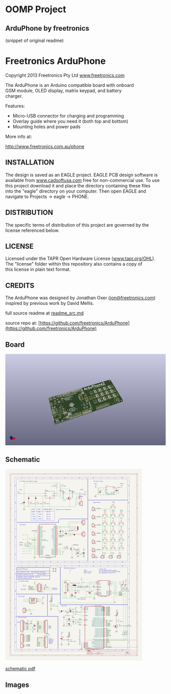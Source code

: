 # OOMP Project  
## ArduPhone  by freetronics  
  
(snippet of original readme)  
  
Freetronics ArduPhone  
=====================  
Copyright 2013 Freetronics Pty Ltd www.freetronics.com    
  
The ArduPhone is an Arduino compatible board with onboard  
GSM module, OLED display, matrix keypad, and battery  
charger.  
  
Features:  
  
 * Micro-USB connector for charging and programming  
 * Overlay guide where you need it (both top and bottom)  
 * Mounting holes and power pads  
  
More info at:  
  
  http://www.freetronics.com.au/phone  
  
  
INSTALLATION  
------------  
The design is saved as an EAGLE project. EAGLE PCB design software is  
available from www.cadsoftusa.com free for non-commercial use. To use  
this project download it and place the directory containing these files  
into the "eagle" directory on your computer. Then open EAGLE and  
navigate to Projects -> eagle -> PHONE.  
  
  
DISTRIBUTION  
------------  
The specific terms of distribution of this project are governed by the  
license referenced below.  
  
  
LICENSE  
-------  
Licensed under the TAPR Open Hardware License (www.tapr.org/OHL).  
The "license" folder within this repository also contains a copy of  
this license in plain text format.  
  
  
CREDITS  
-------  
The ArduPhone was designed by Jonathan Oxer (jon@freetronics.com)  
inspired by previous work by David Mellis.  
  
  full source readme at [readme_src.md](readme_src.md)  
  
source repo at: [https://github.com/freetronics/ArduPhone](https://github.com/freetronics/ArduPhone)  
## Board  
  
[![working_3d.png](working_3d_600.png)](working_3d.png)  
## Schematic  
  
[![working_schematic.png](working_schematic_600.png)](working_schematic.png)  
  
[schematic pdf](working_schematic.pdf)  
## Images  
